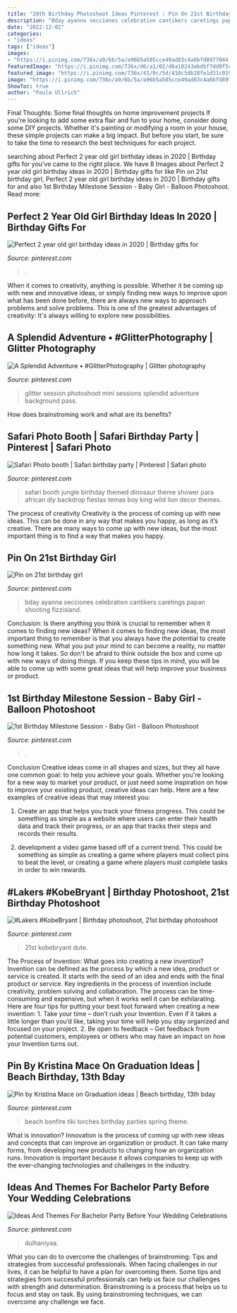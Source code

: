 ```yaml
---
title: "20th Birthday Photoshoot Ideas Pinterest : Pin On 21st Birthday Girl"
description: "Bday ayanna secciones celebration cantikers caretings papan shooting fizzisland"
date: "2022-12-02"
categories:
- "ideas"
tags: ["ideas"]
images:
- "https://i.pinimg.com/736x/a9/6b/5a/a96b5a585cce49ad83c4a6bfd8977044.jpg"
featuredImage: "https://i.pinimg.com/736x/d6/a1/02/d6a10243abdbf7dd8f5ce0a7dabc2e1a.jpg"
featured_image: "https://i.pinimg.com/736x/41/0c/5d/410c5db28fe1d31c0196ed81b38f3719.jpg"
image: "https://i.pinimg.com/736x/a9/6b/5a/a96b5a585cce49ad83c4a6bfd8977044.jpg"
ShowToc: true
author: "Paula Ullrich"
---
```



Final Thoughts: Some final thoughts on home improvement projects
If you're looking to add some extra flair and fun to your home, consider doing some DIY projects. Whether it's painting or modifying a room in your house, these simple projects can make a big impact. But before you start, be sure to take the time to research the best techniques for each project.

	

		
searching about Perfect 2 year old girl birthday ideas in 2020 | Birthday gifts for you've came to the right place. We have 8 Images about Perfect 2 year old girl birthday ideas in 2020 | Birthday gifts for like Pin on 21st birthday girl, Perfect 2 year old girl birthday ideas in 2020 | Birthday gifts for and also 1st Birthday Milestone Session - Baby Girl - Balloon Photoshoot. Read more:
		
    
## Perfect 2 Year Old Girl Birthday Ideas In 2020 | Birthday Gifts For

<img loading=lazy src="https://i.pinimg.com/736x/9c/6b/8d/9c6b8df4a4da181a826a476419825ccb.jpg" onerror="this.onerror=null;this.src='https://tse3.mm.bing.net/th?id=OIP.lxysVz07JyRNqq8b0CjG-AHaJ3&amp;pid=15.1';" alt="Perfect 2 year old girl birthday ideas in 2020 | Birthday gifts for">

_Source: pinterest.com_

>. 

	

When it comes to creativity, anything is possible. Whether it be coming up with new and innovative ideas, or simply finding new ways to improve upon what has been done before, there are always new ways to approach problems and solve problems. This is one of the greatest advantages of creativity: It's always willing to explore new possibilities.

    
## A Splendid Adventure • #GlitterPhotography | Glitter Photography

<img loading=lazy src="https://i.pinimg.com/736x/a9/6b/5a/a96b5a585cce49ad83c4a6bfd8977044.jpg" onerror="this.onerror=null;this.src='https://tse3.mm.bing.net/th?id=OIP.HFAMp0Xb4FudYFcn3EgOyQHaLH&amp;pid=15.1';" alt="A Splendid Adventure • #GlitterPhotography | Glitter photography">

_Source: pinterest.com_

>glitter session photoshoot mini sessions splendid adventure background pass. 

	

How does brainstroming work and what are its benefits?
 

    
## Safari Photo Booth | Safari Birthday Party | Pinterest | Safari Photo

<img loading=lazy src="https://s-media-cache-ak0.pinimg.com/736x/24/de/45/24de451717d60114860710dbfd0f65d1.jpg" onerror="this.onerror=null;this.src='https://tse4.mm.bing.net/th?id=OIP.ZygJ2ZGgKrLgKwD2MdxlpQHaJ3&amp;pid=15.1';" alt="Safari Photo booth | Safari birthday party | Pinterest | Safari photo">

_Source: pinterest.com_

>safari booth jungle birthday themed dinosaur theme shower para african diy backdrop fiestas temas boy king wild lion decor themes. 

	

The process of creativity
Creativity is the process of coming up with new ideas. This can be done in any way that makes you happy, as long as it’s creative. There are many ways to come up with new ideas, but the most important thing is to find a way that makes you happy.

    
## Pin On 21st Birthday Girl

<img loading=lazy src="https://i.pinimg.com/736x/45/f6/d4/45f6d4e7d50ceac53b75b86f0404875b.jpg" onerror="this.onerror=null;this.src='https://tse1.mm.bing.net/th?id=OIP.PLAvnbhJ06mpoUCHwX0BmwAAAA&amp;pid=15.1';" alt="Pin on 21st birthday girl">

_Source: pinterest.com_

>bday ayanna secciones celebration cantikers caretings papan shooting fizzisland. 

	

Conclusion: Is there anything you think is crucial to remember when it comes to finding new ideas?
When it comes to finding new ideas, the most important thing to remember is that you always have the potential to create something new. What you put your mind to can become a reality, no matter how long it takes. So don't be afraid to think outside the box and come up with new ways of doing things. If you keep these tips in mind, you will be able to come up with some great ideas that will help improve your business or product.

    
## 1st Birthday Milestone Session - Baby Girl - Balloon Photoshoot

<img loading=lazy src="https://i.pinimg.com/736x/41/0c/5d/410c5db28fe1d31c0196ed81b38f3719.jpg" onerror="this.onerror=null;this.src='https://tse3.mm.bing.net/th?id=OIP.cba9GfHp6-EtYYT8FqIwcgHaLH&amp;pid=15.1';" alt="1st Birthday Milestone Session - Baby Girl - Balloon Photoshoot">

_Source: pinterest.com_

>. 

	

Conclusion
Creative ideas come in all shapes and sizes, but they all have one common goal: to help you achieve your goals. Whether you're looking for a new way to market your product, or just need some inspiration on how to improve your existing product, creative ideas can help. Here are a few examples of creative ideas that may interest you: 
1. Create an app that helps you track your fitness progress. This could be something as simple as a website where users can enter their health data and track their progress, or an app that tracks their steps and records their results.

2. development a video game based off of a current trend. This could be something as simple as creating a game where players must collect pins to beat the level, or creating a game where players must complete tasks in order to win rewards.


    
## #Lakers #KobeBryant | Birthday Photoshoot, 21st Birthday Photoshoot

<img loading=lazy src="https://i.pinimg.com/736x/d6/a1/02/d6a10243abdbf7dd8f5ce0a7dabc2e1a.jpg" onerror="this.onerror=null;this.src='https://tse2.mm.bing.net/th?id=OIP.hc8c80DPZtHjfQ5Dr34yuwHaLF&amp;pid=15.1';" alt="#Lakers #KobeBryant | Birthday photoshoot, 21st birthday photoshoot">

_Source: pinterest.com_

>21st kobebryant dute. 

	

The Process of Invention: What goes into creating a new invention?
Invention can be defined as the process by which a new idea, product or service is created. It starts with the seed of an idea and ends with the final product or service. Key ingredients in the process of invention include creativity, problem solving and collaboration. The process can be time-consuming and expensive, but when it works well it can be exhilarating. Here are four tips for putting your best foot forward when creating a new invention: 1. Take your time – don’t rush your Invention. Even if it takes a little longer than you’d like, taking your time will help you stay organized and focused on your project. 2. Be open to feedback – Get feedback from potential customers, employees or others who may have an impact on how your Invention turns out. 
    
## Pin By Kristina Mace On Graduation Ideas | Beach Birthday, 13th Bday

<img loading=lazy src="https://i.pinimg.com/736x/42/12/7c/42127c7d235199b544d8e89cd0059ef9--beach-bonfire-bonfires.jpg" onerror="this.onerror=null;this.src='https://tse1.mm.bing.net/th?id=OIP.96Ak6fzHRQZkajsdsEGF-AHaE7&amp;pid=15.1';" alt="Pin by Kristina Mace on Graduation ideas | Beach birthday, 13th bday">

_Source: pinterest.com_

>beach bonfire tiki torches birthday parties spring theme. 

	

What is innovation?
Innovation is the process of coming up with new ideas and concepts that can improve an organization or product. It can take many forms, from developing new products to changing how an organization runs. Innovation is important because it allows companies to keep up with the ever-changing technologies and challenges in the industry.

    
## Ideas And Themes For Bachelor Party Before Your Wedding Celebrations

<img loading=lazy src="https://i.pinimg.com/736x/96/9b/6b/969b6bb8ffa351c24bdb6e489738acca.jpg" onerror="this.onerror=null;this.src='https://tse4.mm.bing.net/th?id=OIP.duPSUSzpfcQ-Su1Eca5qJgAAAA&amp;pid=15.1';" alt="Ideas And Themes For Bachelor Party Before Your Wedding Celebrations">

_Source: pinterest.com_

>dulhaniyaa. 

	

What you can do to overcome the challenges of brainstroming: Tips and strategies from successful professionals.
When facing challenges in our lives, it can be helpful to have a plan for overcoming them. Some tips and strategies from successful professionals can help us face our challenges with strength and determination. Brainstroming is a process that helps us to focus and stay on task. By using brainstroming techniques, we can overcome any challenge we face.

